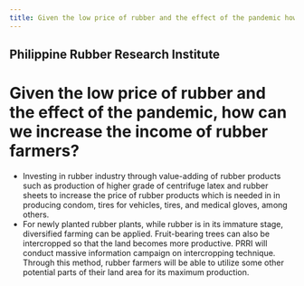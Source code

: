```yaml
---
title: Given the low price of rubber and the effect of the pandemic how can we increase the income of rubber farmers
---
```


## Philippine Rubber Research Institute

# Given the low price of rubber and the effect of the pandemic, how can we increase the income of rubber farmers?


 - Investing in rubber industry through value-adding of rubber products such as production of higher grade of centrifuge latex and rubber sheets to increase the price of rubber products which is needed in in producing condom, tires for vehicles, tires, and medical gloves, among others.
 - For newly planted rubber plants, while rubber is in its immature stage, diversified farming can be applied. Fruit-bearing trees can also be intercropped so that the land becomes more productive. PRRI will conduct massive information campaign on intercropping technique. Through this method, rubber farmers will be able to utilize some other potential parts of their land area for its maximum production.
